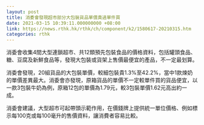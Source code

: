 ```yaml
---
layout: post
title: 消委會發現超市部分大包裝貨品單價貴過單件買
date: 2021-03-15 10:39:11.000000000 +08:00
link: https://news.rthk.hk/rthk/ch/component/k2/1580617-20210315.htm
categories: rthk
---
```


消委會收集4間大型連鎖超市、共12類預先包裝食品的價格資料，包括罐頭食品、糖、豆腐及新鮮食品等，發現大包裝或貨架上售價最便宜的產品，不一定最划算。

消委會發現，20組貨品的大包裝單價，較細包裝貴1.3%至42.2%，當中1款煉奶的單價差異最大。消委會亦發現，原箱貨品的單價不一定較單件買的貨品便宜，以一款3包裝牛奶為例，原箱12包的單價為1.79元，較3包裝單價1.62元高出約一成。

消委會建議，大型超市可起帶頭示範作用，在價錢牌上提供統一單位價格、例如標示每100克或每100毫升的售價資料，讓消費者容易比較。
